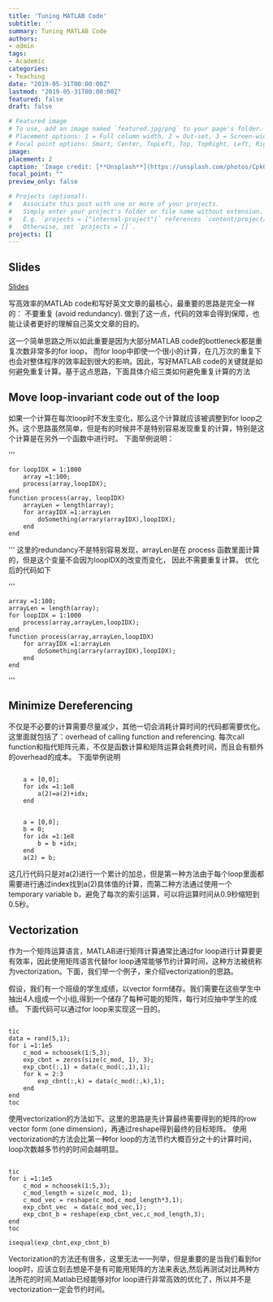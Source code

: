 ```yaml
---
title: 'Tuning MATLAB Code'
subtitle: ''
summary: Tuning MATLAB Code
authors:
- admin
tags:
- Academic
categories:
- Teaching
date: "2019-05-31T00:00:00Z"
lastmod: "2019-05-31T00:00:00Z"
featured: false
draft: false

# Featured image
# To use, add an image named `featured.jpg/png` to your page's folder.
# Placement options: 1 = Full column width, 2 = Out-set, 3 = Screen-width
# Focal point options: Smart, Center, TopLeft, Top, TopRight, Left, Right, BottomLeft, Bottom, BottomRight
image:
placement: 2
caption: 'Image credit: [**Unsplash**](https://unsplash.com/photos/CpkOjOcXdUY)'
focal_point: ""
preview_only: false

# Projects (optional).
#   Associate this post with one or more of your projects.
#   Simply enter your project's folder or file name without extension.
#   E.g. `projects = ["internal-project"]` references `content/project/deep-learning/index.md`.
#   Otherwise, set `projects = []`.
projects: []
---
```

## Slides
[Slides](http://cloud.pbeta.me/s/6DygHBjdyFrb7LB)

写高效率的MATLAb code和写好英文文章的最核心，最重要的思路是完全一样的： 不要重复 (avoid redundancy). 做到了这一点，代码的效率会得到保障，也能让读者更好的理解自己英文文章的目的。

这一个简单思路之所以如此重要是因为大部分MATLAB code的bottleneck都是重复次数非常多的for loop， 而for loop中即使一个很小的计算，在几万次的重复下也会对整体程序的效率起到很大的影响。因此，写好MATLAB code的关键就是如何避免重复计算。基于这点思路，下面具体介绍三类如何避免重复计算的方法

## Move loop-invariant code out of the loop
如果一个计算在每次loop时不发生变化，那么这个计算就应该被调整到for loop之外。这个思路虽然简单，但是有的时候并不是特别容易发现重复的计算，特别是这个计算是在另外一个函数中进行时。 下面举例说明：

'''

    for loopIDX = 1:1000
        array =1:100;
        process(array,loopIDX);
    end
    function process(array, loopIDX)
        arrayLen = length(array);
        for arrayIDX =1:arrayLen
            doSomething(arrary(arrayIDX),loopIDX);
        end
    end

'''
这里的redundancy不是特别容易发现，arrayLen是在 process 函数里面计算的，但是这个变量不会因为loopIDX的改变而变化， 因此不需要重复计算。 优化后的代码如下

'''

    array =1:100;      
    arrayLen = length(array);
    for loopIDX = 1:1000
        process(array,arrayLen,loopIDX);
    end
    function process(array,arrayLen,loopIDX)
        for arrayIDX =1:arrayLen
            doSomething(arrary(arrayIDX),loopIDX);
        end
    end
'''

## Minimize Dereferencing

不仅是不必要的计算需要尽量减少，其他一切会消耗计算时间的代码都需要优化。这里面就包括了：overhead of calling function and referencing. 每次call function和指代矩阵元素，不仅是函数计算和矩阵运算会耗费时间，而且会有额外的overhead的成本。 下面举例说明

```

    a = [0,0];
    for idx =1:1e8
        a(2)=a(2)+idx;
    end


    a = [0,0];
    b = 0;
    for idx =1:1e8
        b = b +idx;
    end
    a(2) = b;
```

这几行代码只是对a(2)进行一个累计的加总，但是第一种方法由于每个loop里面都需要进行通过index找到a(2)具体值的计算，而第二种方法通过使用一个temporary variable b，避免了每次的索引运算，可以将运算时间从0.9秒缩短到0.5秒。


## Vectorization
作为一个矩阵运算语言，MATLAB进行矩阵计算通常比通过for loop进行计算要更有效率，因此使用矩阵语言代替for loop通常能够节约计算时间，这种方法被统称为vectorization。下面，我们举一个例子，来介绍vectorization的思路。

假设，我们有一个班级的学生成绩，以vector form储存。我们需要在这些学生中抽出4人组成一个小组,得到一个储存了每种可能的矩阵，每行对应抽中学生的成绩。 下面代码可以通过for loop来实现这一目的。

```

tic
data = rand(5,1);
for i =1:1e5
    c_mod = nchoosek(1:5,3);
    exp_cbnt = zeros(size(c_mod, 1), 3);
    exp_cbnt(:,1) = data(c_mod(:,1),1);
    for k = 2:3
        exp_cbnt(:,k) = data(c_mod(:,k),1);
    end
end
toc 

```

使用vectorization的方法如下。这里的思路是先计算最终需要得到的矩阵的row vector form (one dimension)，再通过reshape得到最终的目标矩阵。 使用vectorization的方法会比第一种for loop的方法节约大概百分之十的计算时间，loop次数越多节约的时间会越明显。
```

tic
for i =1:1e5
    c_mod = nchoosek(1:5,3);
    c_mod_length = size(c_mod, 1);
    c_mod_vec = reshape(c_mod,c_mod_length*3,1);
    exp_cbnt_vec  = data(c_mod_vec,1);
    exp_cbnt_b = reshape(exp_cbnt_vec,c_mod_length,3);
end
toc 

isequal(exp_cbnt,exp_cbnt_b)

```

Vectorization的方法还有很多，这里无法一一列举，但是重要的是当我们看到for loop时，应该立刻去想是不是有可能用矩阵的方法来表达,然后再测试对比两种方法所花的时间.Matlab已经能够对for loop进行非常高效的优化了，所以并不是vectorization一定会节约时间。